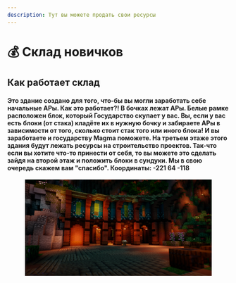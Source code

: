 ```yaml
---
description: Тут вы можете продать свои ресурсы
---
```


# 💰 Склад новичков

## Как работает склад

#### Это здание создано для того, что-бы вы могли заработать себе начальные АРы. Как это работает?! В бочках лежат АРы. Белые рамке расположен блок, который Государство скупает у вас. Вы, если у вас есть блоки (от стака) кладёте их в нужную бочку и забираете АРы в зависимости от того, сколько стоит стак того или иного блока! И вы заработаете и государству Magma поможете. На третьем этаже этого здания будут лежать ресурсы на строительство проектов. Так-что если вы хотите что-то принести от себя, то вы можете это сделать зайдя на второй этаж и положить блоки в сундуки. Мы в свою очередь скажем вам "спасибо". Координаты: -221 64 -118

<figure><img src="../.gitbook/assets/2024-04-16_00.09.05.webp" alt=""><figcaption></figcaption></figure>

